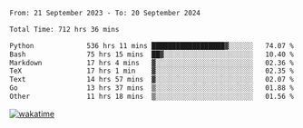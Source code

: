 <!--START_SECTION:waka-->

```txt
From: 21 September 2023 - To: 20 September 2024

Total Time: 712 hrs 36 mins

Python             536 hrs 11 mins ██████████████████▓░░░░░░   74.07 %
Bash               75 hrs 15 mins  ██▓░░░░░░░░░░░░░░░░░░░░░░   10.40 %
Markdown           17 hrs 4 mins   ▓░░░░░░░░░░░░░░░░░░░░░░░░   02.36 %
TeX                17 hrs 1 min    ▓░░░░░░░░░░░░░░░░░░░░░░░░   02.35 %
Text               14 hrs 57 mins  ▓░░░░░░░░░░░░░░░░░░░░░░░░   02.07 %
Go                 13 hrs 37 mins  ▒░░░░░░░░░░░░░░░░░░░░░░░░   01.88 %
Other              11 hrs 18 mins  ▒░░░░░░░░░░░░░░░░░░░░░░░░   01.56 %
```

<!--END_SECTION:waka-->
[![wakatime](https://wakatime.com/badge/user/5f89a63a-5294-4958-ad30-2b3455e63f2a.svg)](https://wakatime.com/@5f89a63a-5294-4958-ad30-2b3455e63f2a)
